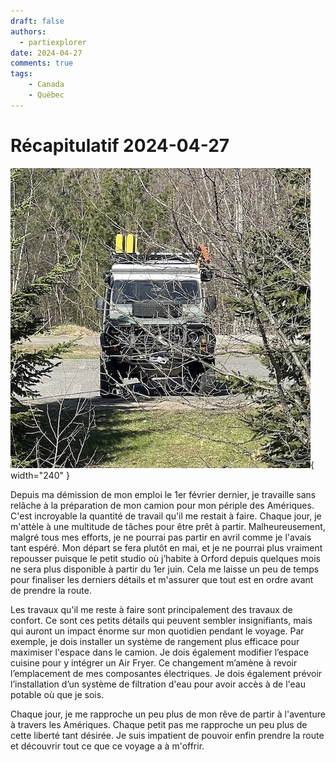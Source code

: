 ```yaml
---
draft: false
authors:
  - partiexplorer
date: 2024-04-27
comments: true
tags:
    - Canada
    - Québec
---
```


# Récapitulatif 2024-04-27

![defender-waiting](/assets/images/blog/defender-waiting.jpg "Defender qui attend le départ"){ width="240" }

Depuis ma démission de mon emploi le 1er février dernier, je travaille sans relâche à la préparation de mon camion pour mon périple des Amériques. C'est incroyable la quantité de travail qu'il me restait à faire. Chaque jour, je m'attèle à une multitude de tâches pour être prêt à partir. Malheureusement, malgré tous mes efforts, je ne pourrai pas partir en avril comme je l'avais tant espéré. Mon départ se fera plutôt en mai, et je ne pourrai plus vraiment repousser puisque le petit studio où j’habite à Orford depuis quelques mois ne sera plus disponible à partir du 1er juin. Cela me laisse un peu de temps pour finaliser les derniers détails et m'assurer que tout est en ordre avant de prendre la route.

Les travaux qu'il me reste à faire sont principalement des travaux de confort. Ce sont ces petits détails qui peuvent sembler insignifiants, mais qui auront un impact énorme sur mon quotidien pendant le voyage. Par exemple, je dois installer un système de rangement plus efficace pour maximiser l'espace dans le camion. Je dois également modifier l’espace cuisine pour y intégrer un Air Fryer. Ce changement m’amène à revoir l’emplacement de mes composantes électriques. Je dois également prévoir l’installation d’un système de filtration d'eau pour avoir accès à de l'eau potable où que je sois.

Chaque jour, je me rapproche un peu plus de mon rêve de partir à l'aventure à travers les Amériques. Chaque petit pas me rapproche un peu plus de cette liberté tant désirée. Je suis impatient de pouvoir enfin prendre la route et découvrir tout ce que ce voyage a à m'offrir.
